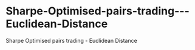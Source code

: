 # Sharpe-Optimised-pairs-trading---Euclidean-Distance
Sharpe Optimised pairs trading - Euclidean Distance
